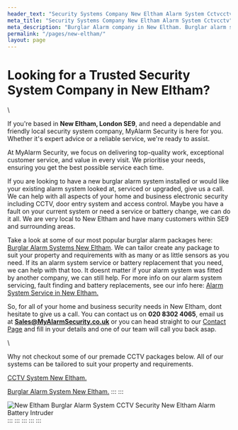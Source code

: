 ```yaml
---
header_text: "Security Systems Company New Eltham Alarm System Cctvcctv"
meta_title: "Security Systems Company New Eltham Alarm System Cctvcctv"
meta_description: "Burglar Alarm company in New Eltham. Burglar alarm systems, CCTV, Security Company near me New Eltham. Service, alarm battery, upgrade. Contact 020 8302 4065"
permalink: "/pages/new-eltham/"
layout: page
---
```


# **Looking for a Trusted Security System Company in New Eltham?** 

\

If you\'re based in **New Eltham, London SE9**, and need a dependable and friendly local security system company, MyAlarm Security is here for you. Whether it\'s expert advice or a reliable service, we\'re ready to assist.

At MyAlarm Security, we focus on delivering top-quality work, exceptional customer service, and value in every visit. We prioritise your needs, ensuring you get the best possible service each time.

If you are looking to have a new burglar alarm system installed or would like your existing alarm system looked at, serviced or upgraded, give us a call. We can help with all aspects of your home and business electronic security including CCTV, door entry system and access control. Maybe you have a fault on your current system or need a service or battery change, we can do it all. We are very local to New Eltham and have many customers within SE9 and surrounding areas.

Take a look at some of our most popular burglar alarm packages here: [Burglar Alarm Systems New Eltham](../categories/burglar-alarms.php.html). We can tailor create any package to suit your property and requirements with as many or as little sensors as you need. If its an alarm system service or battery replacement that you need, we can help with that too. It doesnt matter if your alarm system was fitted by another company, we can still help. For more info on our alarm system servicing, fault finding and battery replacements, see our info here: [Alarm System Service in New Eltham.](../categories/servicing-and-repairs.php.html)

So, for all of your home and business security needs in New Eltham, dont hesitate to give us a call. You can contact us on **020 8302 4065**, email us at **Sales@MyAlarmSecurity.co.uk** or you can head straight to our [Contact Page](../contact.php.html) and fill in your details and one of our team will call you back asap.

\

Why not checkout some of our premade CCTV packages below. All of our systems can be tailored to suit your property and requirements.

[CCTV System New Eltham.](../categories/cctv.php.html)

[Burglar Alarm System New Eltham.](../categories/burglar-alarms.php.html)
:::
:::

![New Eltham Burglar Alarm System CCTV Security New Eltham Alarm Battery Intruder](https://res.cloudinary.com/kbs/image/upload/f_auto,q_auto/seklxyqqfr3gaczwyfnu.webp "New Eltham SE9 Alarm System CCTV ")
:::
:::
:::
:::
:::